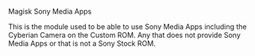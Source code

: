Magisk Sony Media Apps

This is the module used to be able to use Sony Media Apps including the Cyberian Camera on the Custom ROM. Any that does not provide Sony Media Apps or that is not a Sony Stock ROM.
